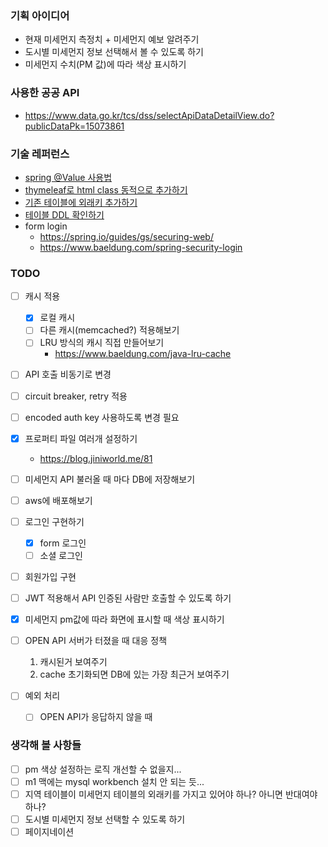 ### 기획 아이디어
- 현재 미세먼지 측정치 + 미세먼지 예보 알려주기
- 도시별 미세먼지 정보 선택해서 볼 수 있도록 하기
- 미세먼지 수치(PM 값)에 따라 색상 표시하기

### 사용한 공공 API
- https://www.data.go.kr/tcs/dss/selectApiDataDetailView.do?publicDataPk=15073861

### 기술 레퍼런스
- [spring @Value 사용법](https://www.baeldung.com/spring-value-annotation)
- [thymeleaf로 html class 동적으로 추가하기 ](https://m.blog.naver.com/PostView.naver?isHttpsRedirect=true&blogId=writer0713&logNo=221465984855)
- [기존 테이블에 외래키 추가하기](https://hoho325.tistory.com/62)
- [테이블 DDL 확인하기](https://stackoverflow.com/questions/201621/how-do-i-see-all-foreign-keys-to-a-table-or-column)
- form login
  - https://spring.io/guides/gs/securing-web/
  - https://www.baeldung.com/spring-security-login

### TODO
- [ ] 캐시 적용
  - [x] 로컬 캐시
  - [ ] 다른 캐시(memcached?) 적용해보기
  - [ ] LRU 방식의 캐시 직접 만들어보기
    - https://www.baeldung.com/java-lru-cache
- [ ] API 호출 비동기로 변경
- [ ] circuit breaker, retry 적용
- [ ] encoded auth key 사용하도록 변경 필요
- [x] 프로퍼티 파일 여러개 설정하기
  - https://blog.jiniworld.me/81

- [ ] 미세먼지 API 불러올 때 마다 DB에 저장해보기
- [ ] aws에 배포해보기
- [ ] 로그인 구현하기
  - [x] form 로그인
  - [ ] 소셜 로그인
  
- [ ] 회원가입 구현
  
- [ ] JWT 적용해서 API 인증된 사람만 호출할 수 있도록 하기
- [x] 미세먼지 pm값에 따라 화면에 표시할 때 색상 표시하기
- [ ] OPEN API 서버가 터졌을 때 대응 정책
  1. 캐시된거 보여주기
  2. cache 초기화되면 DB에 있는 가장 최근거 보여주기

- [ ] 예외 처리
  - [ ] OPEN API가 응답하지 않을 때

### 생각해 볼 사항들
- [ ] pm 색상 설정하는 로직 개선할 수 없을지...
- [ ] m1 맥에는 mysql workbench 설치 안 되는 듯...
- [ ] 지역 테이블이 미세먼지 테이블의 외래키를 가지고 있어야 하나? 아니면 반대여야 하나?
- [ ] 도시별 미세먼지 정보 선택할 수 있도록 하기
- [ ] 페이지네이션